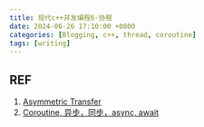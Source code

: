 ```yaml
---
title: 现代c++并发编程6-协程
date: 2024-06-26 17:10:00 +0800
categories: [Blogging, c++, thread, coroutine]
tags: [writing]
---
```




## REF

1. [Asymmetric Transfer](https://lewissbaker.github.io/)
2. [Coroutine, 异步，同步，async, await](https://zhuanlan.zhihu.com/p/237067072)
